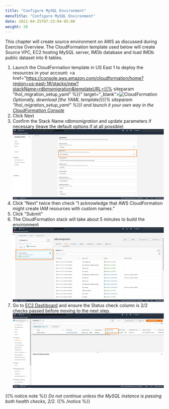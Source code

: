 ```yaml
---
title: "Configure MySQL Environment"
menuTitle: "Configure MySQL Environment"
date: 2021-04-25T07:33:04-05:00
weight: 20
---
```

This chapter will create source environment on AWS as discussed during Exercise Overview.
The CloudFormation template used below will create Source VPC, EC2 hosting MySQL server, IMDb database and load IMDb public dataset into 6 tables.

1. Launch the CloudFormation template in US East 1 to deploy the resources in your account:
  <a href="https://console.aws.amazon.com/cloudformation/home?region=us-east-1#/stacks/new?stackName=rdbmsmigration&templateURL={{% siteparam "lhol_migration_setup_yaml" %}}" target="_blank"><img src="/images/cloudformation-launch-stack.png" alt="CloudFormation"/></a>
  *Optionally, download [the YAML template]({{% siteparam "lhol_migration_setup_yaml" %}}) and launch it your own way in the [CloudFormation Console](https://console.aws.amazon.com/cloudformation/home?region=us-east-1#/stacks/create/template)*
 4. Click Next
 5. Confirm the Stack Name *rdbmsmigration* and update parameters if necessary (leave the default options if at all possible)
   ![Final Deployment Architecture](/static/images/migration6.jpg)
 6. Click “Next” twice then check “I acknowledge that AWS CloudFormation might create IAM resources with custom names.”
 7. Click "Submit"
 8. The CloudFormation stack will take about 5 minutes to build the environment
  ![Final Deployment Architecture](/static/images/migration7.jpg)
 9. Go to [EC2 Dashboard](https://console.aws.amazon.com/ec2/v2/home?region=us-east-1#Instances:)  and ensure the Status check column is 2/2 checks passed before moving to the next step.
 ![Final Deployment Architecture](/static/images/migration8.jpg)


{{% notice note %}}
_Do not continue unless the MySQL instance is passing both health checks, 2/2._
{{% /notice %}}
